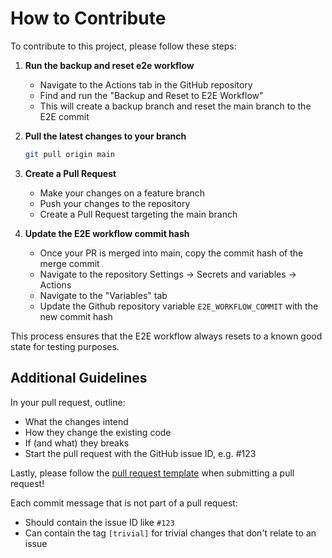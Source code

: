 

# How to Contribute

To contribute to this project, please follow these steps:

1. **Run the backup and reset e2e workflow**
   - Navigate to the Actions tab in the GitHub repository
   - Find and run the "Backup and Reset to E2E Workflow"
   - This will create a backup branch and reset the main branch to the E2E commit

2. **Pull the latest changes to your branch**
   ```bash
   git pull origin main
   ```

3. **Create a Pull Request**
   - Make your changes on a feature branch
   - Push your changes to the repository
   - Create a Pull Request targeting the main branch

4. **Update the E2E workflow commit hash**
   - Once your PR is merged into main, copy the commit hash of the merge commit
   - Navigate to the repository Settings → Secrets and variables → Actions
   - Navigate to the "Variables" tab
   - Update the Github repository variable `E2E_WORKFLOW_COMMIT` with the new commit hash

This process ensures that the E2E workflow always resets to a known good state for testing purposes.

## Additional Guidelines

In your pull request, outline:

* What the changes intend
* How they change the existing code
* If (and what) they breaks
* Start the pull request with the GitHub issue ID, e.g. #123

Lastly, please follow the [pull request template](.github/pull_request_template.md) when submitting a pull request!

Each commit message that is not part of a pull request:

* Should contain the issue ID like `#123`
* Can contain the tag `[trivial]` for trivial changes that don't relate to an issue


